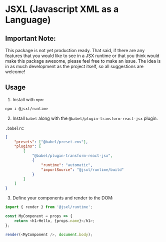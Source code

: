 # JSXL (Javascript XML as a Language)

## Important Note:

This package is not yet production ready. That said, if there are any features that you would like to see in a JSX runtime or that you think would make this package awesome, please feel free to make an issue. The idea is in as much development as the project itself, so all suggestions are welcome!

## Usage

1. Install with `npm`:

```sh
npm i @jsxl/runtime
```

2. Install `babel` along with the `@babel/plugin-transform-react-jsx` plugin.

`.babelrc`:

```json
{
	"presets": ["@babel/preset-env"],
	"plugins": [
		[
			"@babel/plugin-transform-react-jsx",
			{
				"runtime": "automatic",
				"importSource": "@jsxl/runtime/build"
			}
		]
	]
}
```

3. Define your components and render to the DOM:

```javascript
import { render } from '@jsxl/runtime';

const MyComponent = props => {
	return <h1>Hello, {props.name}</h1>;
};

render(<MyComponent />, document.body);
```

